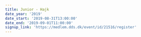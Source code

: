 ```yaml
---
title: Junior - Hajk
date_year: '2019'
date_start: '2019-08-31T13:00:00'
date_end: '2019-09-01T11:00:00'
signup_link: 'https://medlem.dds.dk/event/id/21516/register'
---
```


